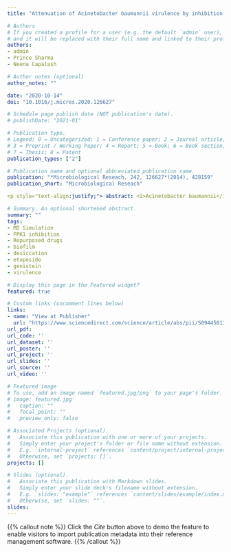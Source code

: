 ```yaml
---
title: "Attenuation of Acinetobacter baumannii virulence by inhibition of polyphosphate kinase 1 with repurposed drugs"

# Authors
# If you created a profile for a user (e.g. the default `admin` user), write the username (folder name) here 
# and it will be replaced with their full name and linked to their profile.
authors:
- admin
- Prince Sharma
- Neena Capalash

# Author notes (optional)
author_notes: ""

date: "2020-10-14"
doi: "10.1016/j.micres.2020.126627"

# Schedule page publish date (NOT publication's date).
# publishDate: "2021-01"

# Publication type.
# Legend: 0 = Uncategorized; 1 = Conference paper; 2 = Journal article;
# 3 = Preprint / Working Paper; 4 = Report; 5 = Book; 6 = Book section;
# 7 = Thesis; 8 = Patent
publication_types: ["2"]

# Publication name and optional abbreviated publication name.
publication: "*Microbiological Reseach. 242, 126627*(2014), 428159"
publication_short: "Microbiological Reseach"

<p style="text-align:justify;"> abstract: <i>Acinetobacter baumannii</i> is clinically one of the most significant pathogens, especially in intensive care settings, because of its multidrug-resistance (MDR). Repurposing of high-affinity drugs is a faster and more plausible approach for combating the emergence of MDR and to tackle bacterial infections. This study was aimed to evaluate the approved drugs potentially inhibiting <i>A. baumannii</i> PPK1 (AbPPK1) mediated synthesis of polyphosphates (polyP). Based on virtual screening, molecular dynamic simulation, and CD spectroscopy for thermal stability, two stable ligands, etoposide and genistein, were found with promising contours for further investigation. Following <i>in vitro</i> inhibition of AbPPK1, the efficacy of selected drugs was further tested against virulence traits of <i>A. baumannii.</i> These drugs significantly reduced the biofilm formation, surface motility in <i>A. baumannii</i> and led to decreased survival under desiccation. In addition to inhibition of PPK1, both drugs increased the expression of polyP degrading enzyme, exopolyphosphatase (PPX), that might be responsible for the decrease in the total cellular polyP. Since polyP modulates the virulence factors in bacteria, destabilization of the polyP pool by these drugs seems particularly striking for their therapeutic applications against <i>A. baumannii</i>.</p>

# Summary. An optional shortened abstract.
summary: ""
tags:
- MD Simulation
- PPK1 inhibition
- Repurposed drugs
- biofilm
- desiccation
- etoposide
- genistein
- virulence

# Display this page in the Featured widget?
featured: true

# Custom links (uncomment lines below)
links:
- name: "View at Publisher"
  url: "https://www.sciencedirect.com/science/article/abs/pii/S094450132030495X?via%3Dihub"
url_pdf: 
url_code: ''
url_dataset: ''
url_poster: ''
url_project: ''
url_slides: ''
url_source: ''
url_video: ''

# Featured image
# To use, add an image named `featured.jpg/png` to your page's folder. 
# image: featured.jpg
#   caption: ""
#   focal_point: ""
#   preview_only: false

# Associated Projects (optional).
#   Associate this publication with one or more of your projects.
#   Simply enter your project's folder or file name without extension.
#   E.g. `internal-project` references `content/project/internal-project/index.md`.
#   Otherwise, set `projects: []`.
projects: []

# Slides (optional).
#   Associate this publication with Markdown slides.
#   Simply enter your slide deck's filename without extension.
#   E.g. `slides: "example"` references `content/slides/example/index.md`.
#   Otherwise, set `slides: ""`.
slides:
---
```


{{% callout note %}}
Click the *Cite* button above to demo the feature to enable visitors to import publication metadata into their reference management software.
{{% /callout %}}

